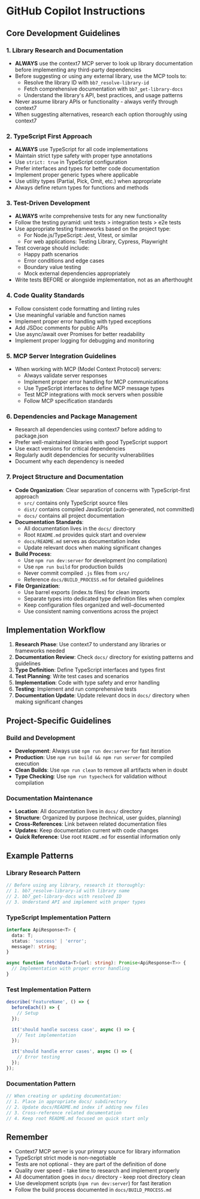 # GitHub Copilot Instructions

## Core Development Guidelines

### 1. Library Research and Documentation
- **ALWAYS** use the context7 MCP server to look up library documentation before implementing any third-party dependencies
- Before suggesting or using any external library, use the MCP tools to:
  - Resolve the library ID with `bb7_resolve-library-id`
  - Fetch comprehensive documentation with `bb7_get-library-docs`
  - Understand the library's API, best practices, and usage patterns
- Never assume library APIs or functionality - always verify through context7
- When suggesting alternatives, research each option thoroughly using context7

### 2. TypeScript First Approach
- **ALWAYS** use TypeScript for all code implementations
- Maintain strict type safety with proper type annotations
- Use `strict: true` in TypeScript configuration
- Prefer interfaces and types for better code documentation
- Implement proper generic types where applicable
- Use utility types (Partial, Pick, Omit, etc.) when appropriate
- Always define return types for functions and methods

### 3. Test-Driven Development
- **ALWAYS** write comprehensive tests for any new functionality
- Follow the testing pyramid: unit tests > integration tests > e2e tests
- Use appropriate testing frameworks based on the project type:
  - For Node.js/TypeScript: Jest, Vitest, or similar
  - For web applications: Testing Library, Cypress, Playwright
- Test coverage should include:
  - Happy path scenarios
  - Error conditions and edge cases
  - Boundary value testing
  - Mock external dependencies appropriately
- Write tests BEFORE or alongside implementation, not as an afterthought

### 4. Code Quality Standards
- Follow consistent code formatting and linting rules
- Use meaningful variable and function names
- Implement proper error handling with typed exceptions
- Add JSDoc comments for public APIs
- Use async/await over Promises for better readability
- Implement proper logging for debugging and monitoring

### 5. MCP Server Integration Guidelines
- When working with MCP (Model Context Protocol) servers:
  - Always validate server responses
  - Implement proper error handling for MCP communications
  - Use TypeScript interfaces to define MCP message types
  - Test MCP integrations with mock servers when possible
  - Follow MCP specification standards

### 6. Dependencies and Package Management
- Research all dependencies using context7 before adding to package.json
- Prefer well-maintained libraries with good TypeScript support
- Use exact versions for critical dependencies
- Regularly audit dependencies for security vulnerabilities
- Document why each dependency is needed

### 7. Project Structure and Documentation
- **Code Organization**: Clear separation of concerns with TypeScript-first approach
  - `src/` contains only TypeScript source files
  - `dist/` contains compiled JavaScript (auto-generated, not committed)
  - `docs/` contains all project documentation
- **Documentation Standards**:
  - All documentation lives in the `docs/` directory
  - Root `README.md` provides quick start and overview
  - `docs/README.md` serves as documentation index
  - Update relevant docs when making significant changes
- **Build Process**:
  - Use `npm run dev:server` for development (no compilation)
  - Use `npm run build` for production builds
  - Never commit compiled `.js` files from `src/`
  - Reference `docs/BUILD_PROCESS.md` for detailed guidelines
- **File Organization**:
  - Use barrel exports (index.ts files) for clean imports
  - Separate types into dedicated type definition files when complex
  - Keep configuration files organized and well-documented
  - Use consistent naming conventions across the project

## Implementation Workflow

1. **Research Phase**: Use context7 to understand any libraries or frameworks needed
2. **Documentation Review**: Check `docs/` directory for existing patterns and guidelines
3. **Type Definition**: Define TypeScript interfaces and types first
4. **Test Planning**: Write test cases and scenarios
5. **Implementation**: Code with type safety and error handling
6. **Testing**: Implement and run comprehensive tests
7. **Documentation Update**: Update relevant docs in `docs/` directory when making significant changes

## Project-Specific Guidelines

### Build and Development
- **Development**: Always use `npm run dev:server` for fast iteration
- **Production**: Use `npm run build && npm run server` for compiled execution
- **Clean Builds**: Use `npm run clean` to remove all artifacts when in doubt
- **Type Checking**: Use `npm run typecheck` for validation without compilation

### Documentation Maintenance
- **Location**: All documentation lives in `docs/` directory
- **Structure**: Organized by purpose (technical, user guides, planning)
- **Cross-References**: Link between related documentation files
- **Updates**: Keep documentation current with code changes
- **Quick Reference**: Use root `README.md` for essential information only

## Example Patterns

### Library Research Pattern
```typescript
// Before using any library, research it thoroughly:
// 1. bb7_resolve-library-id with library name
// 2. bb7_get-library-docs with resolved ID
// 3. Understand API and implement with proper types
```

### TypeScript Implementation Pattern
```typescript
interface ApiResponse<T> {
  data: T;
  status: 'success' | 'error';
  message?: string;
}

async function fetchData<T>(url: string): Promise<ApiResponse<T>> {
  // Implementation with proper error handling
}
```

### Test Implementation Pattern
```typescript
describe('FeatureName', () => {
  beforeEach(() => {
    // Setup
  });

  it('should handle success case', async () => {
    // Test implementation
  });

  it('should handle error cases', async () => {
    // Error testing
  });
});
```

### Documentation Pattern
```typescript
// When creating or updating documentation:
// 1. Place in appropriate docs/ subdirectory
// 2. Update docs/README.md index if adding new files
// 3. Cross-reference related documentation
// 4. Keep root README.md focused on quick start only
```

## Remember
- Context7 MCP server is your primary source for library information
- TypeScript strict mode is non-negotiable
- Tests are not optional - they are part of the definition of done
- Quality over speed - take time to research and implement properly
- All documentation goes in `docs/` directory - keep root directory clean
- Use development scripts (`npm run dev:server`) for fast iteration
- Follow the build process documented in `docs/BUILD_PROCESS.md`
